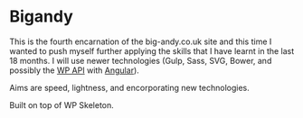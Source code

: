# Bigandy

This is the fourth encarnation of the big-andy.co.uk site and this time I wanted to push myself further applying the skills that I have learnt in the last 18 months. I will use newer technologies (Gulp, Sass, SVG, Bower, and possibly the [WP API](https://github.com/WP-API/WP-API) with [Angular](https://angularjs.org/)).

Aims are speed, lightness, and encorporating new technologies.

Built on top of WP Skeleton.

